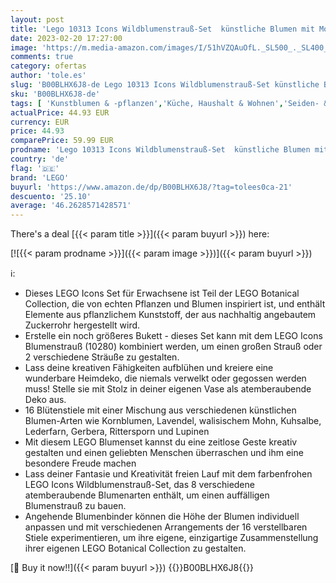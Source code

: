 ```yaml
---
layout: post
title: 'Lego 10313 Icons Wildblumenstrauß-Set  künstliche Blumen mit Mohn und Lavendel zum Basteln für Erwachsene  Geschenk für Sie & Ihn  Botanical Collection'
date: 2023-02-20 17:27:00
image: 'https://m.media-amazon.com/images/I/51hVZQAuOfL._SL500_._SL400_.jpg'
comments: true
category: ofertas
author: 'tole.es'
slug: 'B00BLHX6J8-de Lego 10313 Icons Wildblumenstrauß-Set künstliche Blumen...'
sku: 'B00BLHX6J8-de'
tags: [ 'Kunstblumen & -pflanzen','Küche, Haushalt & Wohnen','Seiden- & Kunstblumen','Wohnaccessoires & Deko','lego','🇩🇪', ]
actualPrice: 44.93 EUR
currency: EUR
price: 44.93
comparePrice: 59.99 EUR
prodname: 'Lego 10313 Icons Wildblumenstrauß-Set  künstliche Blumen mit Mohn und Lavendel zum Basteln für Erwachsene  Geschenk für Sie & Ihn  Botanical Collection'
country: 'de'
flag: '🇩🇪'
brand: 'LEGO'
buyurl: 'https://www.amazon.de/dp/B00BLHX6J8/?tag=tolees0ca-21'
descuento: '25.10'
average: '46.2628571428571'
---
```


There's a deal [{{< param title >}}]({{< param buyurl >}})  here:

[![{{< param prodname >}}]({{< param image >}})]({{< param buyurl >}})

ℹ️:

- Dieses LEGO Icons Set für Erwachsene ist Teil der LEGO Botanical Collection, die von echten Pflanzen und Blumen inspiriert ist, und enthält Elemente aus pflanzlichem Kunststoff, der aus nachhaltig angebautem Zuckerrohr hergestellt wird.
- Erstelle ein noch größeres Bukett - dieses Set kann mit dem LEGO Icons Blumenstrauß (10280) kombiniert werden, um einen großen Strauß oder 2 verschiedene Sträuße zu gestalten.
- Lass deine kreativen Fähigkeiten aufblühen und kreiere eine wunderbare Heimdeko, die niemals verwelkt oder gegossen werden muss! Stelle sie mit Stolz in deiner eigenen Vase als atemberaubende Deko aus.
- 16 Blütenstiele mit einer Mischung aus verschiedenen künstlichen Blumen-Arten wie Kornblumen, Lavendel, walisischem Mohn, Kuhsalbe, Lederfarn, Gerbera, Rittersporn und Lupinen
- Mit diesem LEGO Blumenset kannst du eine zeitlose Geste kreativ gestalten und einen geliebten Menschen überraschen und ihm eine besondere Freude machen
- Lass deiner Fantasie und Kreativität freien Lauf mit dem farbenfrohen LEGO Icons Wildblumenstrauß-Set, das 8 verschiedene atemberaubende Blumenarten enthält, um einen auffälligen Blumenstrauß zu bauen.
- Angehende Blumenbinder können die Höhe der Blumen individuell anpassen und mit verschiedenen Arrangements der 16 verstellbaren Stiele experimentieren, um ihre eigene, einzigartige Zusammenstellung ihrer eigenen LEGO Botanical Collection zu gestalten.

[🛒 Buy it now!!]({{< param buyurl >}})
{{<world>}}B00BLHX6J8{{</world>}}

